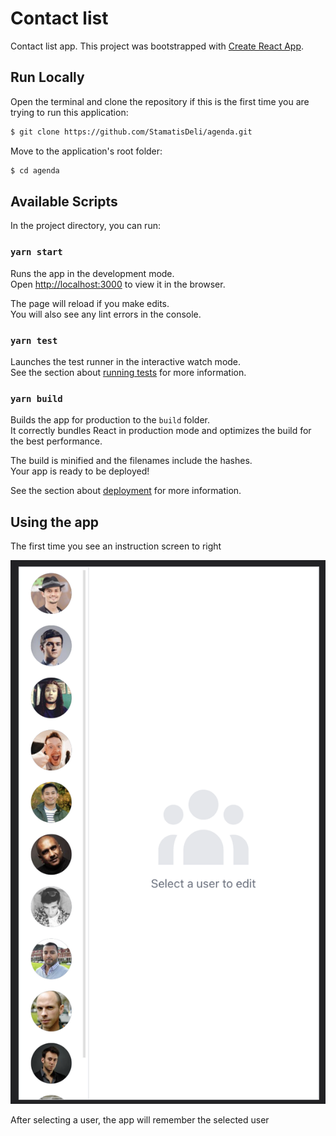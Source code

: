# Contact list

Contact list app.
This project was bootstrapped with [Create React App](https://github.com/facebook/create-react-app).

## Run Locally

Open the terminal and clone the repository if this is the first time you are trying to run this application:

```bash
$ git clone https://github.com/StamatisDeli/agenda.git
```

Move to the application's root folder:

```bash
$ cd agenda
```

## Available Scripts

In the project directory, you can run:

### `yarn start`

Runs the app in the development mode.\
Open [http://localhost:3000](http://localhost:3000) to view it in the browser.

The page will reload if you make edits.\
You will also see any lint errors in the console.

### `yarn test`

Launches the test runner in the interactive watch mode.\
See the section about [running tests](https://facebook.github.io/create-react-app/docs/running-tests) for more information.

### `yarn build`

Builds the app for production to the `build` folder.\
It correctly bundles React in production mode and optimizes the build for the best performance.

The build is minified and the filenames include the hashes.\
Your app is ready to be deployed!

See the section about [deployment](https://facebook.github.io/create-react-app/docs/deployment) for more information.

## Using the app

The first time you see an instruction screen to right

![image](/public/Screenshot.png)

After selecting a user, the app will remember the selected user
